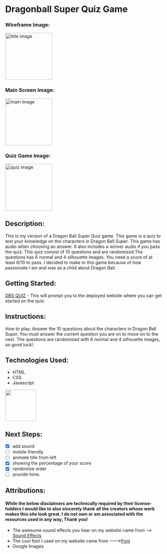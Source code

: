 # Dragonball Super Quiz Game

### Wireframe Image:

<img src="https://i.imgur.com/mWav4Sg.png" alt ="title image" height = 150px/>

### Main Screen Image:

<img src="https://i.imgur.com/LXIcbKF.png" alt ="main image" height = 150px/>

### Quiz Game Image:
<img src="https://i.imgur.com/f79bzSo.png" alt ="quiz image" height = 150px/>

## Description:

This is my version of a Dragon Ball Super Quiz game. This game is a quiz to test your knowledge on the characters in Dragon Ball Super. This game has audio when choosing an answer. It also includes a winner audio if you pass the quiz. This quiz consist of 10 questions and are randomized.The questions has 6 normal and 4 silhouette images. You need a score of at least 6/10 to pass. I decided to make to this game because of how passionate I am and was as a child about Dragon Ball.

## Getting Started:

<a href="http://dbs-quiz-game.surge.sh/" target="_blank">DBS QUIZ</a> - This will prompt you to the deployed website where you can get started on the quiz.

## Instructions:

How to play: Answer the 10 questions about the characters in Dragon Ball Super. You must answer the current question you are on to move on to the next. The questions are randomized with 6 normal and 4 silhouette images, so good luck!.

## Technologies Used:

- HTML
- CSS
- Javascript

 <img src="https://miro.medium.com/max/5120/1*l4xICbIIYlz1OTymWCoUTw.jpeg" height = 100px/>

## Next Steps:

- [x] add sound
- [ ] mobile friendly
- [ ] animate title from left
- [x] showing the percentage of your score
- [x] randomize order
- [ ] provide hints

## Attributions:

#### While the below disclaimers are technically required by their license-holders I would like to also sincerely thank all the creators whose work makes this site look great. I do not own or am associated with the resources used in any way, Thank you!
-  The awesome sound effects you hear on my website came from --> <a href="https://www.myinstants.com/search/?name=dragon%20ball" target="_blank">Sound Effects</a>
- The cool font I used on my website came from ---><a href="https://fonts.google.com/specimen/Goldman#license" target="_blank">Font</a>
- Google Images